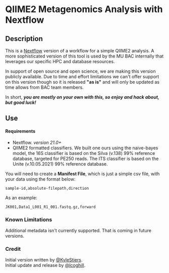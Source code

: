 # QIIME2 Metagenomics Analysis with Nextflow

## Description
This is a [Nextflow](www.nextflow.io) version of a workflow for a simple QIIME2 analysis. A more sophisticated version of this tool is used by the MU BAC internally that leverages our specific HPC and database resources. 

In support of open source and open science, we are making this version publicly available. Due to time and effort limitations we can't offer support on this version though so it is released **"as is"** and will only be updated as time allows from BAC team members. 

In short, ***you are mostly on your own with this, so enjoy and hack about, but good luck!*** 

## Use

#### Requirements
- Nextflow. *version 21.0+*
- QIIME2 formatted classifiers. We built one ours using the naive-bayes model, the 16S classifier is based on the Silva (v.138) 99% reference database, targeted for PE250 reads. The ITS classifier is based on the Unite (v.10.05.2021) 99% reference database.

You will need to create a **Manifest File**, which is just a simple csv file, with your data using the format below:

```
sample-id,absolute-filepath,direction
```

As an example:
```
JK001,Data1_L001_R1_001.fastq.gz,forward
```

### Known Limitations

Additional metadata isn't currently supported. That is coming in future versions.

### Credit
Initial version written by [@KyleStiers](https://github.com/KyleStiers).  
Initial update and release by [@lcoghill](https://github.com/lcoghill).
